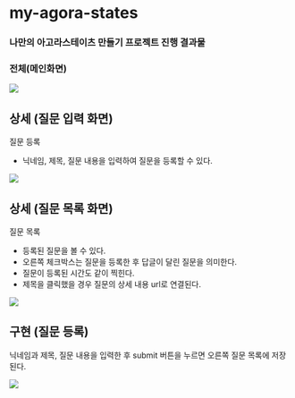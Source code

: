 # my-agora-states
### 나만의 아고라스테이츠 만들기 프로젝트 진행 결과물

### 전체(메인화면)
![](https://velog.velcdn.com/images/forhrever/post/cdb23c70-b50c-4164-8417-87a02ec532b9/image.png)

## 상세 (질문 입력 화면) 
질문 등록 
- 닉네임, 제목, 질문 내용을 입력하여 질문을 등록할 수 있다.

![](https://velog.velcdn.com/images/forhrever/post/3c063a52-405a-4c98-a72a-ccab97adf85c/image.png)

## 상세 (질문 목록 화면)
 질문 목록
- 등록된 질문을 볼 수 있다.
- 오른쪽 체크박스는 질문을 등록한 후 답글이 달린 질문을 의미한다.
- 질문이 등록된 시간도 같이 찍힌다. 
- 제목을 클릭했을 경우 질문의 상세 내용 url로 연결된다.

![](https://velog.velcdn.com/images/forhrever/post/dc7cdbf3-12e6-4714-81e8-e37266c84768/image.png)

## 구현 (질문 등록)
닉네임과 제목, 질문 내용을 입력한 후 submit 버튼을 누르면 
오른쪽 질문 목록에 저장된다. 

![](https://velog.velcdn.com/images/forhrever/post/e6f33335-b150-444b-8739-215852c79fb6/image.png)
